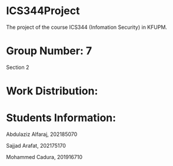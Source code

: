 # ICS344Project
The project of the course ICS344 (Infomation Security) in KFUPM.

# Group Number: 7


Section 2


# Work Distribution:

# Students Information:


Abdulaziz Alfaraj, 202185070 


Sajjad Arafat, 202175170


Mohammed Cadura, 201916710
